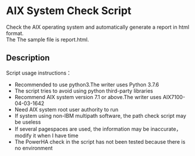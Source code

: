 # AIX System Check Script
Check the AIX operating system and automatically generate a report in html format.    
The The sample file is report.html.
## Description
Script usage instructions：
- Recommended to use python3.The writer uses Python 3.7.6
- The script tries to avoid using python third-party libraries
- Recommend AIX system version 7.1 or above.The writer uses AIX7100-04-03-1642
- Need AIX system root user authority to run
- If system using non-IBM multipath software, the path check script may be useless
- If several pagespaces are used, the information may be inaccurate，modify it when I have time
- The PowerHA check in the script has not been tested because there is no environment
